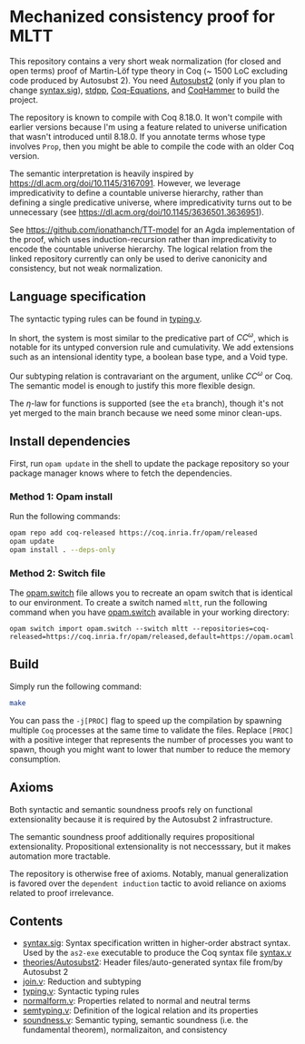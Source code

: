 # Mechanized consistency proof for MLTT
This repository contains a very short weak normalization (for closed
and open terms) proof of Martin-Löf
type theory in Coq (~ 1500 LoC excluding code produced by Autosubst 2). You need
[Autosubst2](https://github.com/uds-psl/autosubst2) (only if
you plan to change [syntax.sig](syntax.sig)),
[stdpp](https://gitlab.mpi-sws.org/iris/stdpp), [Coq-Equations](https://github.com/mattam82/Coq-Equations),
and [CoqHammer](https://github.com/lukaszcz/coqhammer) to build the
project.

The repository is known to compile with Coq 8.18.0. It
won't compile with earlier versions because I'm using a feature
related to universe unification that wasn't introduced until
8.18.0. If you annotate terms whose type involves `Prop`, then you
might be able to compile the code with an older Coq version.

The semantic interpretation is heavily inspired by
<https://dl.acm.org/doi/10.1145/3167091>. However, we leverage
impredicativity to define a countable universe hierarchy, rather than
defining a single predicative universe, where impredicativity turns
out to be unnecessary (see <https://dl.acm.org/doi/10.1145/3636501.3636951>).

See <https://github.com/ionathanch/TT-model> for an Agda
implementation of the proof, which uses induction-recursion rather
than impredicativity to encode the countable universe hierarchy. The
logical relation from the linked repository currently can only be used
to derive canonicity and consistency, but not weak normalization.


## Language specification
The syntactic typing rules can be found in [typing.v](theories/typing.v).

In short, the system is most similar to the predicative part of
$CC^\omega$, which is notable for its untyped conversion rule and
cumulativity.
We add extensions such as an intensional identity type, a
boolean base type, and a Void type.

Our subtyping relation is contravariant on the argument, unlike
$CC^\omega$ or Coq. The semantic model is enough to justify this more
flexible design.

The $\eta$-law for functions is supported (see the `eta` branch),
though it's not yet merged to the main branch because we need some
minor clean-ups.

## Install dependencies
First, run `opam update` in the shell to update the package repository
so your package manager knows where to fetch the dependencies.

### Method 1: Opam install
Run the following commands:
```sh
opam repo add coq-released https://coq.inria.fr/opam/released
opam update
opam install . --deps-only
```

### Method 2: Switch file
The [opam.switch](opam.switch) file allows you to recreate an opam
switch that is identical to our environment. To create a switch named `mltt`, run the following command when you have [opam.switch](opam.switch) available in your working directory:
```
opam switch import opam.switch --switch mltt --repositories=coq-released=https://coq.inria.fr/opam/released,default=https://opam.ocaml.org
```

## Build
Simply run the following command:
```sh
make
```
You can pass the `-j[PROC]` flag to speed up the compilation by
spawning multiple `Coq` processes at the same time to validate the
files. Replace `[PROC]` with a positive integer that represents the
number of processes you want to spawn, though you might want to lower
that number to reduce the memory consumption.

## Axioms
Both syntactic and semantic soundness proofs rely on functional
extensionality because it is required by the Autosubst 2
infrastructure.

The semantic soundness proof additionally requires propositional
extensionality. Propositional extensionality is not neccesssary, but
it makes automation more tractable.

The repository is otherwise free of axioms. Notably, manual
generalization is favored over the `dependent induction` tactic to avoid
reliance on axioms related to proof irrelevance.


## Contents
- [syntax.sig](syntax.sig): Syntax specification written in
higher-order abstract syntax. Used by the `as2-exe` executable to
produce the Coq syntax file [syntax.v](theories/Autosubst2/syntax.v)
- [theories/Autosubst2](theories/Autosubst2): Header files/auto-generated syntax file from/by Autosubst 2
- [join.v](theories/join.v): Reduction and subtyping
- [typing.v](theories/typing.v): Syntactic typing rules
- [normalform.v](theories/normalform.v): Properties related
  to normal and neutral terms
- [semtyping.v](theories/semtyping.v): Definition of the
  logical relation and its properties
- [soundness.v](theories/soundness.v): Semantic typing,
  semantic soundness (i.e. the fundamental theorem), normalizaiton,
  and consistency
